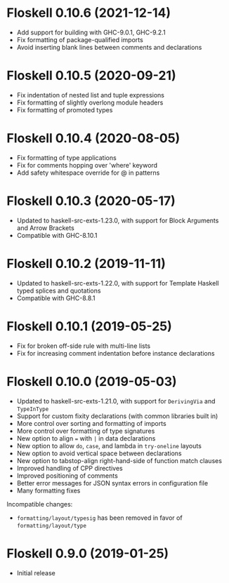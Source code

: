 # Floskell 0.10.6 (2021-12-14)

* Add support for building with GHC-9.0.1, GHC-9.2.1
* Fix formatting of package-qualified imports
* Avoid inserting blank lines between comments and declarations

# Floskell 0.10.5 (2020-09-21)

* Fix indentation of nested list and tuple expressions
* Fix formatting of slightly overlong module headers
* Fix formatting of promoted types

# Floskell 0.10.4 (2020-08-05)

* Fix formatting of type applications
* Fix for comments hopping over 'where' keyword
* Add safety whitespace override for @ in patterns

# Floskell 0.10.3 (2020-05-17)

* Updated to haskell-src-exts-1.23.0, with support for Block Arguments
  and Arrow Brackets
* Compatible with GHC-8.10.1

# Floskell 0.10.2 (2019-11-11)

* Updated to haskell-src-exts-1.22.0, with support for Template
  Haskell typed splices and quotations
* Compatible with GHC-8.8.1

# Floskell 0.10.1 (2019-05-25)

* Fix for broken off-side rule with multi-line lists
* Fix for increasing comment indentation before instance declarations

# Floskell 0.10.0 (2019-05-03)

* Updated to haskell-src-exts-1.21.0, with support for `DerivingVia` and `TypeInType`
* Support for custom fixity declarations (with common libraries built in)
* More control over sorting and formatting of imports
* More control over formatting of type signatures
* New option to align `=` with `|` in data declarations
* New option to allow `do`, `case`, and lambda in `try-oneline` layouts
* New option to avoid vertical space between declarations
* New option to tabstop-align right-hand-side of function match clauses
* Improved handling of CPP directives
* Improved positioning of comments
* Better error messages for JSON syntax errors in configuration file
* Many formatting fixes

Incompatible changes:

* `formatting/layout/typesig` has been removed in favor of
  `formatting/layout/type`

# Floskell 0.9.0 (2019-01-25)

* Initial release
